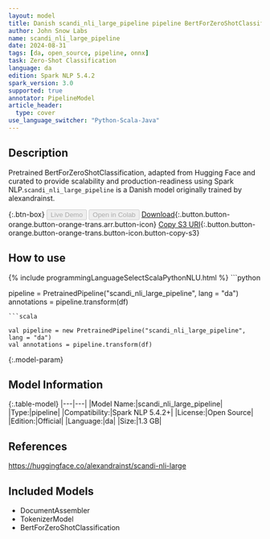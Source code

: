 ```yaml
---
layout: model
title: Danish scandi_nli_large_pipeline pipeline BertForZeroShotClassification from alexandrainst
author: John Snow Labs
name: scandi_nli_large_pipeline
date: 2024-08-31
tags: [da, open_source, pipeline, onnx]
task: Zero-Shot Classification
language: da
edition: Spark NLP 5.4.2
spark_version: 3.0
supported: true
annotator: PipelineModel
article_header:
  type: cover
use_language_switcher: "Python-Scala-Java"
---
```


## Description

Pretrained BertForZeroShotClassification, adapted from Hugging Face and curated to provide scalability and production-readiness using Spark NLP.`scandi_nli_large_pipeline` is a Danish model originally trained by alexandrainst.

{:.btn-box}
<button class="button button-orange" disabled>Live Demo</button>
<button class="button button-orange" disabled>Open in Colab</button>
[Download](https://s3.amazonaws.com/auxdata.johnsnowlabs.com/public/models/scandi_nli_large_pipeline_da_5.4.2_3.0_1725147641554.zip){:.button.button-orange.button-orange-trans.arr.button-icon}
[Copy S3 URI](s3://auxdata.johnsnowlabs.com/public/models/scandi_nli_large_pipeline_da_5.4.2_3.0_1725147641554.zip){:.button.button-orange.button-orange-trans.button-icon.button-copy-s3}

## How to use



<div class="tabs-box" markdown="1">
{% include programmingLanguageSelectScalaPythonNLU.html %}
```python

pipeline = PretrainedPipeline("scandi_nli_large_pipeline", lang = "da")
annotations =  pipeline.transform(df)   

```
```scala

val pipeline = new PretrainedPipeline("scandi_nli_large_pipeline", lang = "da")
val annotations = pipeline.transform(df)

```
</div>

{:.model-param}
## Model Information

{:.table-model}
|---|---|
|Model Name:|scandi_nli_large_pipeline|
|Type:|pipeline|
|Compatibility:|Spark NLP 5.4.2+|
|License:|Open Source|
|Edition:|Official|
|Language:|da|
|Size:|1.3 GB|

## References

https://huggingface.co/alexandrainst/scandi-nli-large

## Included Models

- DocumentAssembler
- TokenizerModel
- BertForZeroShotClassification
